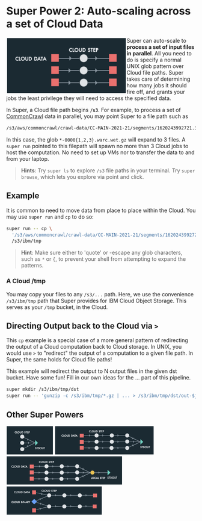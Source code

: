 # Super Power 2: Auto-scaling across a set of Cloud Data

<img src="images/runvis2.png" align="left" height="150">

Super can auto-scale to **process a set of input files in
parallel**. All you need to do is specify a normal UNIX glob pattern
over Cloud file paths. Super takes care of determining how many jobs
it should fire off, and grants your jobs the least privilege they will
need to access the specified data.

In Super, a Cloud file path begins **`/s3`**. For example, to process
a set of [CommonCrawl](https://commoncrawl.org/) data in parallel, you
may point Super to a file path such as

```sh
/s3/aws/commoncrawl/crawl-data/CC-MAIN-2021-21/segments/1620243992721.31/wet/*-0000{1,2,3}.warc.wet.gz
```

In this case, the glob `*-0000{1,2,3}.warc.wet.gz` will expand to 3
files. A `super run` pointed to this filepath will spawn no more than
3 Cloud jobs to host the computation. No need to set up VMs nor to
transfer the data to and from your laptop.

> **Hints**: Try `super ls` to explore `/s3` file paths in your
> terminal. Try `super browse`, which lets you explore via point and
> click.

## Example

It is common to need to move data from place to place within the
Cloud. You may use `super run` and `cp` to do so:

```sh
super run -- cp \
  '/s3/aws/commoncrawl/crawl-data/CC-MAIN-2021-21/segments/1620243992721.31/wet/*-0000{1,2,3}.warc.wet.gz' \
  /s3/ibm/tmp
```

> **Hint**: Make sure either to 'quote' or \-escape any glob
> characters, such as `*` or `{`, to prevent your shell from
> attempting to expand the patterns.

### A Cloud /tmp

You may copy your files to any `/s3/...` path. Here, we use the
convenience `/s3/ibm/tmp` path that Super provides for IBM Cloud
Object Storage. This serves as your `/tmp` bucket, in the Cloud.

## Directing Output back to the Cloud via `>`

This `cp` example is a special case of a more general pattern of
redirecting the output of a Cloud computation back to Cloud
storage. In UNIX, you would use `>` to "redirect" the output of a
computation to a given file path. In Super, the same holds for Cloud
file paths!

This example will redirect the output to N output files in the given
dst bucket.  Have some fun! Fill in our own ideas for the ... part of
this pipeline.

```sh
super mkdir /s3/ibm/tmp/dst
super run -- 'gunzip -c /s3/ibm/tmp/*.gz | ... > /s3/ibm/tmp/dst/out-$j.txt'
```

## Other Super Powers

<!--[<img src="images/runvis2.png" height="77">](example2.md)-->
[<img src="images/runvis1.png" height="77">](example1.md)
[<img src="images/runvis3.png" height="77">](example3.md)
[<img src="images/runvis4.png" height="77">](example4.md)
[<img src="images/runvis5.png" height="77">](example5.md)
